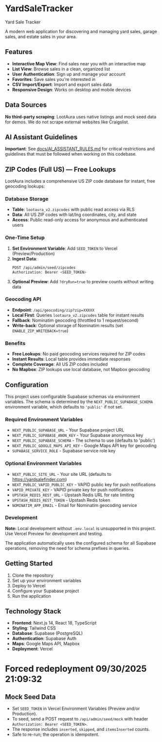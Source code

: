 # YardSaleTracker
Yard Sale Tracker

A modern web application for discovering and managing yard sales, garage sales, and estate sales in your area.

## Features

- **Interactive Map View**: Find sales near you with an interactive map
- **List View**: Browse sales in a clean, organized list
- **User Authentication**: Sign up and manage your account
- **Favorites**: Save sales you're interested in
- **CSV Import/Export**: Import and export sales data
- **Responsive Design**: Works on desktop and mobile devices

## Data Sources

**No third-party scraping**: LootAura uses native listings and mock seed data for demos. We do not scrape external websites like Craigslist.

## AI Assistant Guidelines

**Important**: See [docs/AI_ASSISTANT_RULES.md](docs/AI_ASSISTANT_RULES.md) for critical restrictions and guidelines that must be followed when working on this codebase.

## ZIP Codes (Full US) — Free Lookups

LootAura includes a comprehensive US ZIP code database for instant, free geocoding lookups:

### Database Storage
- **Table**: `lootaura_v2.zipcodes` with public read access via RLS
- **Data**: All US ZIP codes with lat/lng coordinates, city, and state
- **Access**: Public read-only access for anonymous and authenticated users

### One-Time Setup
1. **Set Environment Variable**: Add `SEED_TOKEN` to Vercel (Preview/Production)
2. **Ingest Data**: 
   ```bash
   POST /api/admin/seed/zipcodes
   Authorization: Bearer <SEED_TOKEN>
   ```
3. **Optional Preview**: Add `?dryRun=true` to preview counts without writing data

### Geocoding API
- **Endpoint**: `/api/geocoding/zip?zip=XXXXX`
- **Local First**: Queries `lootaura_v2.zipcodes` table for instant results
- **Fallback**: Nominatim geocoding (throttled to 1 request/second)
- **Write-back**: Optional storage of Nominatim results (set `ENABLE_ZIP_WRITEBACK=true`)

### Benefits
- **Free Lookups**: No paid geocoding services required for ZIP codes
- **Instant Results**: Local table provides immediate responses
- **Complete Coverage**: All US ZIP codes included
- **No Mapbox**: ZIP lookups use local database, not Mapbox geocoding

## Configuration

This project uses configurable Supabase schemas via environment variables. The schema is determined by the `NEXT_PUBLIC_SUPABASE_SCHEMA` environment variable, which defaults to `'public'` if not set.

### Required Environment Variables

- `NEXT_PUBLIC_SUPABASE_URL` - Your Supabase project URL
- `NEXT_PUBLIC_SUPABASE_ANON_KEY` - Your Supabase anonymous key
- `NEXT_PUBLIC_SUPABASE_SCHEMA` - The schema to use (defaults to 'public')
- `NEXT_PUBLIC_GOOGLE_MAPS_API_KEY` - Google Maps API key for geocoding
- `SUPABASE_SERVICE_ROLE` - Supabase service role key

### Optional Environment Variables

- `NEXT_PUBLIC_SITE_URL` - Your site URL (defaults to https://yardsalefinder.com)
- `NEXT_PUBLIC_VAPID_PUBLIC_KEY` - VAPID public key for push notifications
- `VAPID_PRIVATE_KEY` - VAPID private key for push notifications
- `UPSTASH_REDIS_REST_URL` - Upstash Redis URL for rate limiting
- `UPSTASH_REDIS_REST_TOKEN` - Upstash Redis token
- `NOMINATIM_APP_EMAIL` - Email for Nominatim geocoding service

### Development

**Note:** Local development without `.env.local` is unsupported in this project. Use Vercel Preview for development and testing.

The application automatically uses the configured schema for all Supabase operations, removing the need for schema prefixes in queries.

## Getting Started

1. Clone the repository
2. Set up your environment variables
3. Deploy to Vercel
4. Configure your Supabase project
5. Run the application

## Technology Stack

- **Frontend**: Next.js 14, React 18, TypeScript
- **Styling**: Tailwind CSS
- **Database**: Supabase (PostgreSQL)
- **Authentication**: Supabase Auth
- **Maps**: Google Maps API, Mapbox
- **Deployment**: Vercel
#  Forced redeployment 09/30/2025 21:09:32

## Mock Seed Data

- Set `SEED_TOKEN` in Vercel Environment Variables (Preview and/or Production).
- To seed, send a POST request to `/api/admin/seed/mock` with header `Authorization: Bearer <SEED_TOKEN>`.
- The response includes `inserted`, `skipped`, and `itemsInserted` counts.
- Safe to re-run; the operation is idempotent.